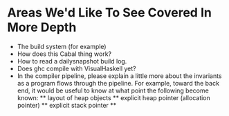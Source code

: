 # Areas We'd Like To See Covered In More Depth

- The build system (for example)
- How does this Cabal thing work?
- How to read a dailysnapshot build log.
- Does ghc compile with VisualHaskell yet?
- In the compiler pipeline, please explain a little more about the invariants as a program flows through the pipeline.  For example, toward the back end, it would be useful to know at what point the following become known:
  ** layout of heap objects
  ** explicit heap pointer (allocation pointer)
  ** explicit stack pointer
  **